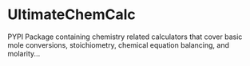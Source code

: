 # UltimateChemCalc
PYPI Package containing chemistry related calculators that cover basic mole conversions, stoichiometry, chemical equation balancing, and molarity...
